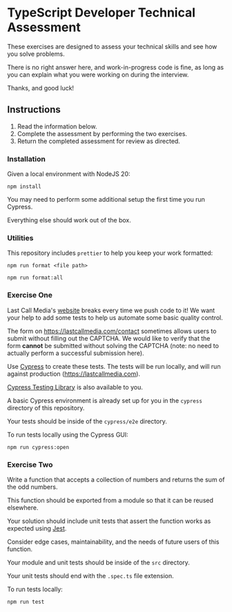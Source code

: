 # TypeScript Developer Technical Assessment

These exercises are designed to assess your technical skills and see how you
solve problems.

There is no right answer here, and work-in-progress code is fine, as long as you
can explain what you were working on during the interview.

Thanks, and good luck!

## Instructions

1. Read the information below.
2. Complete the assessment by performing the two exercises.
3. Return the completed assessment for review as directed.

### Installation

Given a local environment with NodeJS 20:

```
npm install
```

You may need to perform some additional setup the first time you run Cypress.

Everything else should work out of the box.

### Utilities

This repository includes `prettier` to help you keep your work formatted:

```
npm run format <file path>
```

```
npm run format:all
```

### Exercise One

Last Call Media's [website](https://lastcallmedia.com) breaks every time we push
code to it! We want your help to add some tests to help us automate some basic
quality control.

The form on https://lastcallmedia.com/contact sometimes allows users to
submit without filling out the CAPTCHA. We would like to verify that the form 
**cannot** be submitted without solving the CAPTCHA (note: no need to actually
perform a successful submission here).

Use [Cypress](https://www.cypress.io/) to create these tests. The tests will be
run locally, and will run against production (https://lastcallmedia.com).

[Cypress Testing Library](https://testing-library.com/docs/cypress-testing-library/intro)
is also available to you.

A basic Cypress environment is already set up for you in the `cypress` directory
of this repository.

Your tests should be inside of the `cypress/e2e` directory.

To run tests locally using the Cypress GUI:

```
npm run cypress:open
```

### Exercise Two

Write a function that accepts a collection of numbers and returns the sum of the
odd numbers.

This function should be exported from a module so that it can be reused
elsewhere.

Your solution should include unit tests that assert the function works as
expected using [Jest](https://jestjs.io/).

Consider edge cases, maintainability, and the needs of future users of this
function.

Your module and unit tests should be inside of the `src` directory.

Your unit tests should end with the `.spec.ts` file extension.

To run tests locally:

```
npm run test
```
